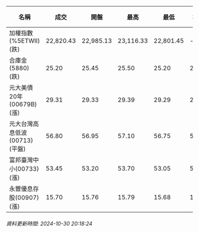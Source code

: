 | 名稱 | 成交 | 開盤 | 最高 | 最低 | 均價 | 成交金額(億) | 昨收 | 漲跌幅 | 漲跌 | 總量 | 昨量 | 振幅 |
| -------- | -------- | -------- | -------- |-------- | -------- | -------- |-------- |-------- |-------- | -------- | -------- |-------- |
|加權指數(%5ETWII) (跌)|22,820.43|22,985.13|23,116.33|22,801.45|-|3,284.76|22,926.59|0.46%|106.16|6,276,683|0|1.37%|
|合庫金(5880) (跌)|25.20|25.45|25.50|25.20|25.27|2.15|25.25|0.20%|0.05|8,524|13,085|1.19%|
|元大美債20年(00679B) (漲)|29.31|29.33|29.39|29.29|29.33|12.58|29.26|0.17%|0.05|42,884|48,012|0.34%|
|元大台灣高息低波(00713) (平盤)|56.80|56.95|57.10|56.75|56.88|4.75|56.80|0.00%|0.00|8,354|17,613|0.62%|
|富邦臺灣中小(00733) (漲)|53.45|53.20|53.70|53.05|53.44|0.394|52.95|0.94%|0.50|738|1,749|1.23%|
|永豐優息存股(00907) (漲)|15.70|15.76|15.79|15.68|15.71|0.236|15.69|0.06%|0.01|1,503|3,569|0.70%|
###### 資料更新時間: 2024-10-30 20:18:24